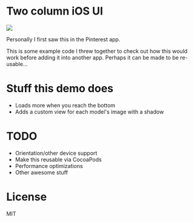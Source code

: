 # Two column iOS UI

[![](http://i.imgur.com/OFZPC.png)](http://i.imgur.com/OFZPC.png)

Personally I first saw this in the Pinterest app.

This is some example code I threw together to check out how this would work before adding
it into another app. Perhaps it can be made to be re-usable...

# Stuff this demo does

* Loads more when you reach the bottom
* Adds a custom view for each model's image with a shadow

# TODO

* Orientation/other device support
* Make this reusable via CocoaPods
* Performance optimizations
* Other awesome stuff

# License

MIT 
